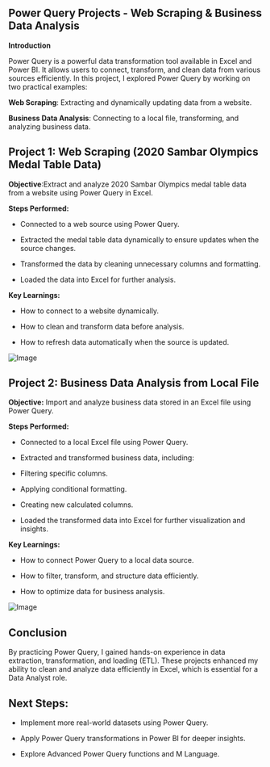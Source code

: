 ## Power Query Projects - Web Scraping & Business Data Analysis
**Introduction**

Power Query is a powerful data transformation tool available in Excel and Power BI. It allows users to connect, transform, and clean data from various sources efficiently. In this project, I explored Power Query by working on two practical examples:

**Web Scraping**: Extracting and dynamically updating data from a website.

**Business Data Analysis**:
 Connecting to a local file, transforming, and analyzing business data.

## Project 1: Web Scraping (2020 Sambar Olympics Medal Table Data)
**Objective**:Extract and analyze 2020 Sambar Olympics medal table data from a website using Power Query in Excel.

**Steps Performed:**

- Connected to a web source using Power Query.

- Extracted the medal table data dynamically to ensure updates when the source changes.

- Transformed the data by cleaning unnecessary columns and formatting.

- Loaded the data into Excel for further analysis.

**Key Learnings:**

- How to connect to a website dynamically.

- How to clean and transform data before analysis.

- How to refresh data automatically when the source is updated.

![Image](https://github.com/user-attachments/assets/c6ee69a9-620c-49c4-ae19-8d1c92c9c688)

## Project 2: Business Data Analysis from Local File
**Objective:**
Import and analyze business data stored in an Excel file using Power Query.

**Steps Performed:**

- Connected to a local Excel file using Power Query.

- Extracted and transformed business data, including:

- Filtering specific columns.

- Applying conditional formatting.

- Creating new calculated columns.

- Loaded the transformed data into Excel for further visualization and insights.

**Key Learnings:**

- How to connect Power Query to a local data source.

- How to filter, transform, and structure data efficiently.

- How to optimize data for business analysis.

![Image](https://github.com/user-attachments/assets/082b4912-0e54-4b52-8a29-d5a589d9a92d)

## Conclusion

By practicing Power Query, I gained hands-on experience in data extraction, transformation, and loading (ETL). These projects enhanced my ability to clean and analyze data efficiently in Excel, which is essential for a Data Analyst role.

## Next Steps:

- Implement more real-world datasets using Power Query.

- Apply Power Query transformations in Power BI for deeper insights.

- Explore Advanced Power Query functions and M Language.
